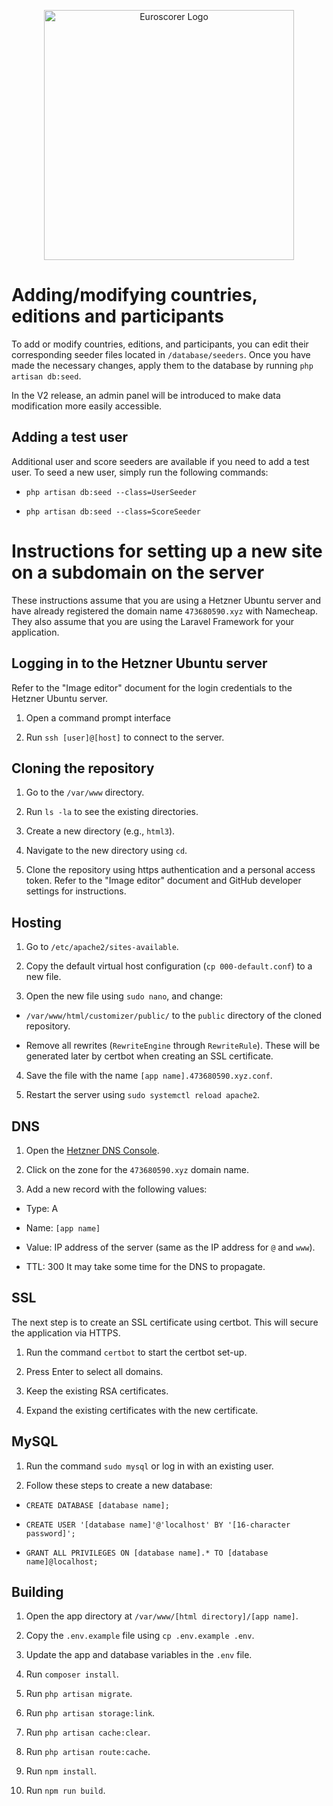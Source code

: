 <p align="center"><a href="https://eurovision.473680590.xyz" target="_blank"><img src="https://eurovision.473680590.xyz/storage/app-logo-stroke.png" width="400" alt="Euroscorer Logo"></a></p>



# Adding/modifying countries,  editions and participants

To add or modify countries, editions, and participants, you can edit their corresponding seeder files located in `/database/seeders`. Once you have made the necessary changes, apply them to the database by running `php artisan db:seed`. 

In the V2 release, an admin panel will be introduced to make data modification more easily accessible.

## Adding a test user

Additional user and score seeders are available if you need to add a test user. To seed a new user, simply run the following commands:

- `php artisan db:seed --class=UserSeeder`

- `php artisan db:seed --class=ScoreSeeder`


# Instructions for setting up a new site on a subdomain on the server

  

These instructions assume that you are using a Hetzner Ubuntu server and have already registered the domain name `473680590.xyz` with Namecheap. They also assume that you are using the Laravel Framework for your application.

  

## Logging in to the Hetzner Ubuntu server

  

Refer to the "Image editor" document for the login credentials to the Hetzner Ubuntu server.

  

1. Open a command prompt interface

2. Run `ssh [user]@[host]` to connect to the server.

  

## Cloning the repository

  

1. Go to the `/var/www` directory.

2. Run `ls -la` to see the existing directories.

3. Create a new directory (e.g., `html3`).

4. Navigate to the new directory using `cd`.

5. Clone the repository using https authentication and a personal access token. Refer to the "Image editor" document and GitHub developer settings for instructions.

  

## Hosting

  

1. Go to `/etc/apache2/sites-available`.

2. Copy the default virtual host configuration (`cp 000-default.conf`) to a new file.

3. Open the new file using `sudo nano`, and change:

-  `/var/www/html/customizer/public/` to the `public` directory of the cloned repository.

- Remove all rewrites (`RewriteEngine` through `RewriteRule`). These will be generated later by certbot when creating an SSL certificate.

4. Save the file with the name `[app name].473680590.xyz.conf`.

5. Restart the server using `sudo systemctl reload apache2`.

  

## DNS

  

1. Open the [Hetzner DNS Console](https://dns.hetzner.com/).

2. Click on the zone for the `473680590.xyz` domain name.

3. Add a new record with the following values:

- Type: A

- Name: `[app name]`

- Value: IP address of the server (same as the IP address for `@` and `www`).

- TTL: 300 It may take some time for the DNS to propagate.

  

## SSL

  

The next step is to create an SSL certificate using certbot. This will secure the application via HTTPS.

  

1. Run the command `certbot` to start the certbot set-up.

2. Press Enter to select all domains.

3. Keep the existing RSA certificates.

4. Expand the existing certificates with the new certificate.

  

## MySQL

  

1. Run the command `sudo mysql` or log in with an existing user.

2. Follow these steps to create a new database:

-  `CREATE DATABASE [database name];`

-  `CREATE USER '[database name]'@'localhost' BY '[16-character password]';`

-  `GRANT ALL PRIVILEGES ON [database name].* TO [database name]@localhost;`

  

## Building

  

1. Open the app directory at `/var/www/[html directory]/[app name]`.

2. Copy the `.env.example` file using `cp .env.example .env`.

3. Update the app and database variables in the `.env` file.

4. Run `composer install`.

5. Run `php artisan migrate`.

6. Run `php artisan storage:link`.

7. Run `php artisan cache:clear`.

8. Run `php artisan route:cache`.

9. Run `npm install`.

10. Run `npm run build`.
